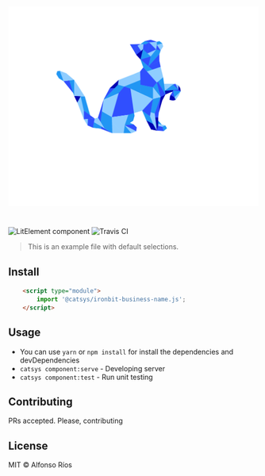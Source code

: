 ![ironbit-business-name screenshot](ironbit-business-name.svg)
# <ironbit-business-name>

![LitElement component](https://img.shields.io/badge/litElement-component-blue.svg)
![Travis CI](https://travis-ci.org/github_username/ironbit-business-name.svg?branch=master)

> This is an example file with default selections.

## Install

```html
    <script type="module">
        import '@catsys/ironbit-business-name.js';
    </script>
```

## Usage

- You can use `yarn` or `npm install` for install the dependencies and devDependencies
- `catsys component:serve` - Developing server
- `catsys component:test` - Run unit testing

## Contributing

PRs accepted. Please, contributing

## License

MIT © Alfonso Ríos
